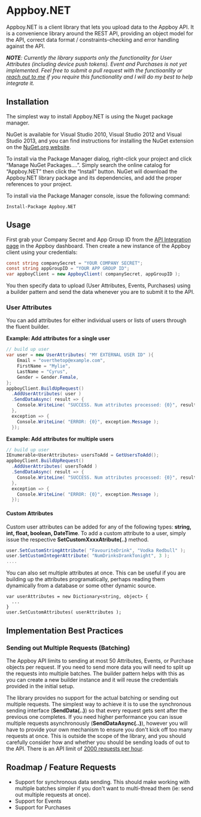 Appboy.NET
==========
Appboy.NET is a client library that lets you upload data to the Appboy API. It is a convenience library around the REST API, providing an object model for the API, correct data format / constraints-checking and error handling against the API.


*__NOTE__: Currently the library supports only the functionality for User Attributes (including device push tokens). Event and Purchases is not yet implemented. Feel free to submit a pull request with the functioanlity or [reach out to me](https://github.com/marchy) if you require this functionality and I will do my best to help integrate it.*


Installation
------------
The simplest way to install Appboy.NET is using the Nuget package manager.

NuGet is available for Visual Studio 2010, Visual Studio 2012 and Visual Studio 2013, and you can find instructions for installing the NuGet extension on the [NuGet.org website](http://docs.nuget.org/docs/start-here/installing-nuget).

To install via the Package Manager dialog, right-click your project and click “Manage NuGet Packages….”. Simply search the online catalog for “Appboy.NET” then click the “Install” button. NuGet will download the Appboy.NET library package and its dependencies, and add the proper references to your project.

To install via the Package Manager console, issue the following command:

    Install-Package Appboy.NET
    

Usage
-----
First grab your Company Secret and App Group ID from the [API Integration page](https://dashboard.appboy.com/company_settings/api_settings) in the Appboy dashboard.
Then create a new instance of the Appboy client using your credentials:
```csharp
const string companySecret = "YOUR COMPANY SECRET";
const string appGroupID = "YOUR APP GROUP ID";
var appboyClient = new AppboyClient( companySecret, appGroupID );
```

You then specify data to upload (User Attributes, Events, Purchases) using a builder pattern and send the data whenever you are to submit it to the API.

### User Attributes
You can add attributes for either individual users or lists of users through the fluent builder.

**Example: Add attributes for a single user**
```csharp
// build up user
var user = new UserAttributes( "MY EXTERNAL USER ID" ){
	Email = "overthetop@example.com",
	FirstName = "Mylie",
	LastName = "Cyrus",
	Gender = Gender.Female,
};
appboyClient.BuildUpRequest()
  .AddUserAttributes( user )
  .SendDataAsync( result => {
    Console.WriteLine( "SUCCESS. Num attributes processed: {0}", result.NumAttributesProcessed );
  },
  exception => {
    Console.WriteLine( "ERROR: {0}", exception.Message );
  });
```

**Example: Add attributes for multiple users**
```csharp
// build up user
IEnumerable<UserAttributes> usersToAdd = GetUsersToAdd();
appboyClient.BuildUpRequest()
  .AddUserAttributes( usersToAdd )
  .SendDataAsync( result => {
    Console.WriteLine( "SUCCESS. Num attributes processed: {0}", result.NumAttributesProcessed );
  },
  exception => {
    Console.WriteLine( "ERROR: {0}", exception.Message );
  });
```


#### Custom Attributes
Custom user attributes can be added for any of the following types: **string, int, float, boolean, DateTime**. To add a custom attribute to a user, simply issue the respective **SetCustomXxxxAtribute(..)** method.
```csharp
user.SetCustomStringAttribute( "FavouriteDrink", "Vodka Redbull" );
user.SetCustomIntegerAttribute( "NumDrinksDrankTonight", 3 );
....
```

You can also set multiple attributes at once. This can be useful if you are building up the attributes programatically, perhaps reading them dynamically from a database or some other dynamic source.
```cshaarp
var userAttributes = new Dictionary<string, object> {
  ...
}
user.SetCustomAttributes( userAttributes );
```



Implementation Best Practices
-----------------------------

### Sending out Multiple Requests (Batching)
The Appboy API limits to sending at most 50 Attributes, Events, or Purchase objects per request. If you need to send more data you will need to split up the requests into multiple batches. The builder pattern helps with this as you can create a new builder instance and it will reuse the credentials provided in the initial setup.

The library provides no support for the actual batching or sending out multiple requests. The simplest way to achieve it is to use the synchronous sending interface (**SendData(..)**) so that every request gets sent after the previous one completes. If you need higher performance you can issue multiple requests asynchronously (**SendDataAsync(..)**), however you will have to provide your own mechanism to ensure you don't kick off too many requests at once. This is outside the scope of the library, and you should carefully consider how and whether you should be sending loads of out to the API. There is an API limit of [2000 requests per hour](http://documentation.appboy.com/external-api-custom-event.html#external-apis).




Roadmap / Feature Requests
--------------------------
* Support for synchronous data sending. This should make working with multiple batches simpler if you don't want to multi-thread them (ie: send out multiple requests at once).
* Support for Events
* Support for Purchases
